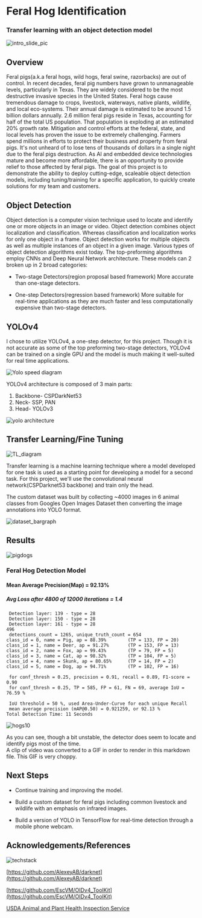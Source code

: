 # Feral Hog Identification
### Transfer learning with an object detection model

 ![intro_slide_pic](YOLO_images/coverhogs.jpg)

## Overview

Feral pigs(a.k.a feral hogs, wild hogs, feral swine, razorbacks) are out of control.  In recent decades, feral pig numbers have grown to unmanageable levels, particularly in Texas.  They are widely considered to be the most destructive invasive species in the United States.  Feral hogs cause tremendous damage to crops, livestock, waterways, native plants, wildlife, and local eco-systems.  Their annual damage is estimated to be around 1.5 billion dollars annually.  2.6 million feral pigs reside in Texas, accounting for half of the total US population.  That population is exploding at an estimated 20% growth rate.  Mitigation and control efforts at the federal, state, and local levels has proven the issue to be extremely challenging. Farmers spend millions in efforts to protect their business and property from feral pigs.  It's not unheard of to lose tens of thousands of dollars in a single night due to the feral pigs destruction.  As AI and embedded device technologies mature and become more affordable, there is an opportunity to provide relief to those affected by feral pigs.  The goal of this project is to demonstrate the ability to deploy cutting-edge, scaleable object detection models, including tuning/training for a specific application, to quickly create solutions for my team and customers.

## Object Detection

Object detection is a computer vision technique used to locate and identify one or more objects in an image or video.  Object detection combines object localization and classification.  Whereas classification and localization works for only one object in a frame.  Object detection works for multiple objects as well as multiple instances of an object in a given image.  Various types of object detection algorithms exist today.  The top-preforming algorithms employ CNNs and Deep Neural Network architecture.
These models can 2 broken up in 2 broad categories:

 * Two-stage Detectors(region proposal based framework)
    More accurate than one-stage detectors.

 * One-step Detectors(regression based framework)
    More suitable for real-time applications as they are much faster and less computationally expensive than two-stage detectors.

## YOLOv4

I chose to utilize YOLOv4, a one-step detector, for this project. Though it is not accurate as some of the top preforming two-stage detectors, YOLOv4 can be trained on a single GPU and the model is much making it well-suited for real time applications.

 ![Yolo speed diagram](YOLO_images/yolo_coco_markdown.png)


YOLOv4 architecture is composed of 3 main parts:

 1. Backbone- CSPDarkNet53
 2. Neck- SSP, PAN
 3. Head- YOLOv3
 
  ![yolo architecture](YOLO_images/yolo_block.png)

## Transfer Learning/Fine Tuning
 ![TL_diagram](YOLO_images/TL_markdown.png)
 
 Transfer learning is a machine learning technique where a model developed for one task is used as a starting point for developing a model for a second task.  For this project, we'll use the convolutional neural network(CSPDarknet53 backbone) and train only the head.

 The custom dataset was built by collecting ~4000 images in 6 animal classes from Googles Open Images Dataset then converting the image annotations into YOLO format.
 
 ![dataset_bargraph](YOLO_images/pig_dataset_distribution.png)

## Results
 ![pigdogs](YOLO_images/pigdogs_correct.png)

### Feral Hog Detection Model
#### Mean Average Precision(Map) = 92.13%
##### Avg Loss after 4800 of 12000 iterations = 1.4


```calculation mAP (mean average precision)...
 Detection layer: 139 - type = 28 
 Detection layer: 150 - type = 28 
 Detection layer: 161 - type = 28 
496
 detections_count = 1265, unique_truth_count = 654  
class_id = 0, name = Pig, ap = 88.39%   	 (TP = 133, FP = 20) 
class_id = 1, name = Deer, ap = 91.27%   	 (TP = 153, FP = 13) 
class_id = 2, name = Fox, ap = 99.43%   	 (TP = 79, FP = 5) 
class_id = 3, name = Cat, ap = 98.32%   	 (TP = 104, FP = 5) 
class_id = 4, name = Skunk, ap = 80.65%   	 (TP = 14, FP = 2) 
class_id = 5, name = Dog, ap = 94.71%   	 (TP = 102, FP = 16) 

 for conf_thresh = 0.25, precision = 0.91, recall = 0.89, F1-score = 0.90 
 for conf_thresh = 0.25, TP = 585, FP = 61, FN = 69, average IoU = 76.59 % 

 IoU threshold = 50 %, used Area-Under-Curve for each unique Recall 
 mean average precision (mAP@0.50) = 0.921259, or 92.13 % 
Total Detection Time: 11 Seconds
```


 ![hogs10](YOLO_images/hogs10.gif)

As you can see, though a bit unstable, the detector does seem to locate and identify pigs most of the time.  
A clip of video was converted to a GIF in order to render in this markdown file.  This GIF is very choppy. 

## Next Steps

* Continue training and improving the model.

* Build a custom dataset for feral pigs including common livestock and wildlife with an emphasis on infrared images. 

* Build a version of YOLO in TensorFlow for real-time detection through a mobile phone webcam. 


## Acknowledgements/References
![techstack](YOLO_images/tech_stack.png)

[https://github.com/AlexeyAB/darknet](https://github.com/AlexeyAB/darknet)

[https://github.com/EscVM/OIDv4_ToolKit](https://github.com/EscVM/OIDv4_ToolKit)

[USDA Animal and Plant Health Inspection Service](https://www.aphis.usda.gov/aphis/ourfocus/wildlifedamage/operational-activities/feral-swine)

